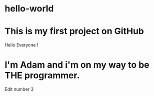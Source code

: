 # hello-world
This is my first project on GitHub
===================================

Hello Everyone !

I'm Adam and i'm on my way to be THE programmer.
================================================

Edit number 3
